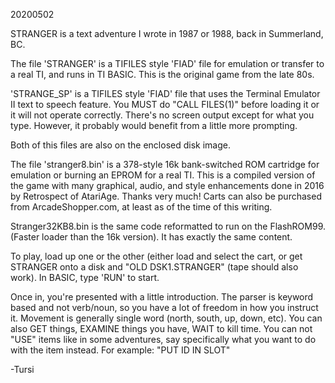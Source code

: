 20200502

STRANGER is a text adventure I wrote in 1987 or 1988, back in Summerland, BC.

The file 'STRANGER' is a TIFILES style 'FIAD' file for emulation or transfer to a real TI, and runs in TI BASIC. This is the original game from the late 80s.

'STRANGE_SP' is a TIFILES style 'FIAD' file that uses the Terminal Emulator II text to speech feature. You MUST do "CALL FILES(1)" before loading it or it will not operate correctly. There's no screen output except for what you type. However, it probably would benefit from a little more prompting.

Both of this files are also on the enclosed disk image.

The file 'stranger8.bin' is a 378-style 16k bank-switched ROM cartridge for emulation or burning an EPROM for a real TI. This is a compiled version of the game with many graphical, audio, and style enhancements done in 2016 by Retrospect of AtariAge. Thanks very much! Carts can also be purchased from ArcadeShopper.com, at least as of the time of this writing.

Stranger32KB8.bin is the same code reformatted to run on the FlashROM99. (Faster loader than the 16k version). It has exactly the same content.

To play, load up one or the other (either load and select the cart, or get STRANGER onto a disk and "OLD DSK1.STRANGER" (tape should also work). In BASIC, type 'RUN' to start.

Once in, you're presented with a little introduction. The parser is keyword based and not verb/noun, so you have a lot of freedom in how you instruct it. Movement is generally single word (north, south, up, down, etc). You can also GET things, EXAMINE things you have, WAIT to kill time. You can not "USE" items like in some adventures, say specifically what you want to do with the item instead. For example: "PUT ID IN SLOT"

-Tursi
